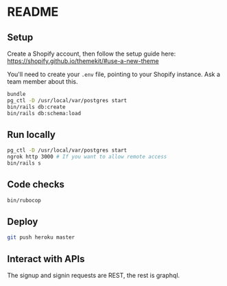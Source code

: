 # README

## Setup

Create a Shopify account, then follow the setup guide here:
https://shopify.github.io/themekit/#use-a-new-theme

You'll need to create your `.env` file, pointing to your Shopify instance. Ask a team member about this.

```sh
bundle
pg_ctl -D /usr/local/var/postgres start
bin/rails db:create
bin/rails db:schema:load
```

## Run locally

```sh
pg_ctl -D /usr/local/var/postgres start
ngrok http 3000 # If you want to allow remote access
bin/rails s
```

## Code checks

```sh
bin/rubocop
```

## Deploy

```sh
git push heroku master
```

## Interact with APIs

The signup and signin requests are REST, the rest is graphql.
